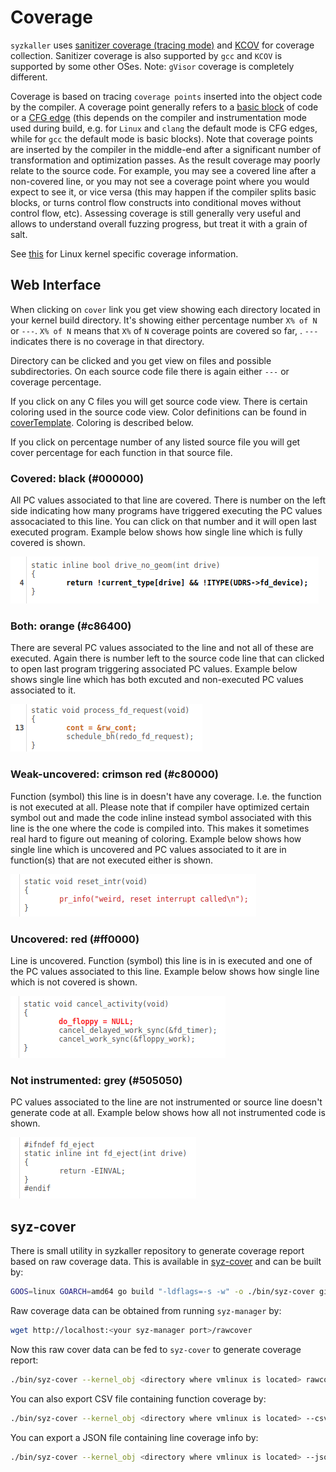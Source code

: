 # Coverage

`syzkaller` uses [sanitizer coverage (tracing mode)](https://clang.llvm.org/docs/SanitizerCoverage.html#tracing-pcs)
and [KCOV](https://www.kernel.org/doc/html/latest/dev-tools/kcov.html) for coverage collection.
Sanitizer coverage is also supported by `gcc` and `KCOV` is supported by some other OSes.
Note: `gVisor` coverage is completely different.

Coverage is based on tracing `coverage points` inserted into the object code by the compiler.
A coverage point generally refers to a [basic block](https://en.wikipedia.org/wiki/Basic_block) of code
or a [CFG edge](https://en.wikipedia.org/wiki/Control-flow_graph)
(this depends on the compiler and instrumentation mode used during build,
e.g. for `Linux` and `clang` the default mode is CFG edges, while for `gcc` the default mode is basic blocks).
Note that coverage points are inserted by the compiler in the middle-end after a significant number
of transformation and optimization passes. As the result coverage may poorly relate to the source code.
For example, you may see a covered line after a non-covered line, or you may not see a coverage point
where you would expect to see it, or vice versa (this may happen if the compiler splits basic blocks,
or turns control flow constructs into conditional moves without control flow, etc).
Assessing coverage is still generally very useful and allows to understand overall fuzzing progress,
but treat it with a grain of salt.

See [this](linux/coverage.md) for Linux kernel specific coverage information.

## Web Interface

When clicking on `cover` link you get view showing each directory located in your kernel build directory. It's showing either percentage number `X% of N` or `---`. `X% of N` means that `X%` of `N` coverage points are covered so far, . `---` indicates there is no coverage in that directory.

Directory can be clicked and you get view on files and possible subdirectories. On each source code file there is again either `---` or coverage percentage.

If you click on any C files you will get source code view. There is certain coloring used in the source code view. Color definitions can be found in [coverTemplate](/pkg/cover/report.go#L504). Coloring is described below.

If you click on percentage number of any listed source file you will get cover percentage for each function in that source file.

### Covered: black (#000000)

All PC values associated to that line are covered. There is number on the left side indicating how many programs have triggered executing the PC values assocaciated to this line. You can click on that number and it will open last executed program. Example below shows how single line which is fully covered is shown.

![Code line is fully covered](coverage_covered.png?raw=true)

### Both: orange (#c86400)

There are several PC values associated to the line and not all of these are executed. Again there is number left to the source code line that can clicked to open last program triggering associated PC values. Example below shows single line which has both excuted and non-executed PC values associated to it.

![Code line has executed and not executed PC values](coverage_both.png?raw=true)

###  Weak-uncovered: crimson red (#c80000)

Function (symbol) this line is in doesn't have any coverage. I.e. the function is not executed at all. Please note that if compiler have optimized certain symbol out and made the code inline instead symbol associated with this line is the one where the code is compiled into. This makes it sometimes real hard to figure out meaning of coloring. Example below shows how single line which is uncovered and PC values associated to it are in function(s) that are not executed either is shown.

![PC values associated to the line are not exexuted and these PC values are in functions that are not executed either](coverage_weak-uncovered.png?raw=true)

### Uncovered: red (#ff0000)

Line is uncovered. Function (symbol) this line is in is executed and one of the PC values associated to this line. Example below shows how single line which is not covered is shown.

![Code line has no executed PC values associated. Function it is in is executed](coverage_uncovered.png?raw=true)

### Not instrumented: grey (#505050)

PC values associated to the line are not instrumented or source line doesn't generate code at all. Example below shows how all not instrumented code is shown.

![Not instrumented code lines](coverage_not_instrumented.png?raw=true)

## syz-cover

There is small utility in syzkaller repository to generate coverage report based on raw coverage data. This is available in [syz-cover](/tools/syz-cover) and can be built by:

``` bash
GOOS=linux GOARCH=amd64 go build "-ldflags=-s -w" -o ./bin/syz-cover github.com/google/syzkaller/tools/syz-cover
```

Raw coverage data can be obtained from running `syz-manager` by:

``` bash
wget http://localhost:<your syz-manager port>/rawcover
```

Now this raw cover data can be fed to `syz-cover` to generate coverage report:

``` bash
./bin/syz-cover --kernel_obj <directory where vmlinux is located> rawcover
```

You can also export CSV file containing function coverage by:

``` bash
./bin/syz-cover --kernel_obj <directory where vmlinux is located> --csv <filename where to export>  rawcover
```

You can export a JSON file containing line coverage info by:

```bash
./bin/syz-cover --kernel_obj <directory where vmlinux is located> --json <filename where to export>  rawcover
```
